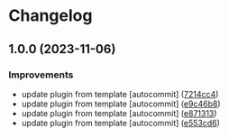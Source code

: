 # Changelog

## 1.0.0 (2023-11-06)


### Improvements

* update plugin from template [autocommit] ([7214cc4](https://github.com/kc-workspace/asdf-go-jsonnet/commit/7214cc4f4ad7ade6d90f9ba12942733645db15ca))
* update plugin from template [autocommit] ([e9c46b8](https://github.com/kc-workspace/asdf-go-jsonnet/commit/e9c46b81b12b1d5d6545314097788aef67284fc1))
* update plugin from template [autocommit] ([e871313](https://github.com/kc-workspace/asdf-go-jsonnet/commit/e87131348605427a65c2da2b645fb235aa39467e))
* update plugin from template [autocommit] ([e553cd6](https://github.com/kc-workspace/asdf-go-jsonnet/commit/e553cd6defd2b77714e3118b91559ab473d3108a))
